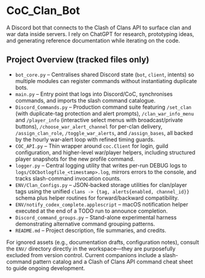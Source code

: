 # CoC_Clan_Bot

A Discord bot that connects to the Clash of Clans API to surface clan and war data inside servers. I rely on ChatGPT for research, prototyping ideas, and generating reference documentation while iterating on the code.

## Project Overview (tracked files only)

- `bot_core.py` – Centralises shared Discord state (`bot`, `client`, intents) so multiple modules can register commands without instantiating duplicate bots.
- `main.py` – Entry point that logs into Discord/CoC, synchronises commands, and imports the slash command catalogue.
- `Discord_Commands.py` – Production command suite featuring `/set_clan` (with duplicate-tag protection and alert prompts), `/clan_war_info_menu` and `/player_info` (interactive select menus with broadcast/private buttons), `/choose_war_alert_channel` for per-clan delivery, `/assign_clan_role`, `/toggle_war_alerts`, and `/assign_bases`, all backed by the hourly war-alert loop with refined timing guards.
- `COC_API.py` – Thin wrapper around `coc.Client` for login, guild configuration, and higher-level war/player helpers, including structured player snapshots for the new profile command.
- `logger.py` – Central logging utility that writes per-run DEBUG logs to `logs/COCbotlogfile_<timestamp>.log`, mirrors errors to the console, and tracks slash-command invocation counts.
- `ENV/Clan_Configs.py` – JSON-backed storage utilities for clan/player tags using the unified `clans -> {tag, alerts{enabled, channel_id}}` schema plus helper routines for forward/backward compatibility.
- `ENV/notify_codex_complete.applescript` – macOS notification helper executed at the end of a TODO run to announce completion.
- `Discord_command_groups.py` – Stand-alone experimental harness demonstrating alternative command grouping patterns.
- `README.md` – Project description, file summaries, and credits.

For ignored assets (e.g., documentation drafts, configuration notes), consult the `ENV/` directory directly in the workspace—they are purposefully excluded from version control. Current companions include a slash-command pattern catalog and a Clash of Clans API command cheat sheet to guide ongoing development.
